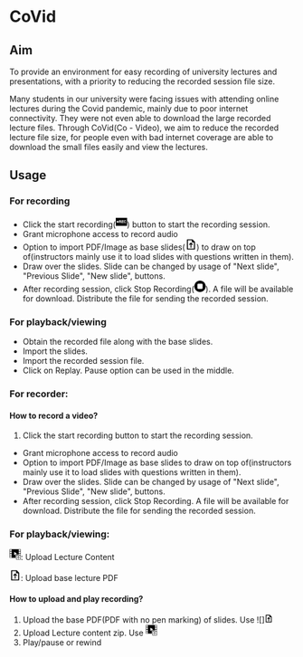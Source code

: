 # CoVid
## Aim
To provide an environment for easy recording of university lectures and presentations, with a priority to reducing the recorded session file size.

Many students in our university were facing issues with attending online lectures during the Covid pandemic, mainly due to poor internet connectivity. They were not even able to download the large recorded lecture files. Through CoVid(Co - Video), we aim to reduce the recorded lecture file size, for people even with bad internet coverage are able to download the small files easily and view the lectures.

## Usage
### For recording
* Click the start recording(<img src="./res/images/start_recording.svg" width="20">) button to start the recording session.
* Grant microphone access to record audio
* Option to import PDF/Image as base slides(<img src="./res/images/import_base_pdf.svg" width="20">) to draw on top of(instructors mainly use it to load slides with questions written in them).
* Draw over the slides. Slide can be changed by usage of "Next slide", "Previous Slide", "New slide", buttons.
* After recording session, click Stop Recording(<img src="./res/images/stop_recording.svg" width="20">). A file will be available for download. Distribute the file for sending the recorded session.

### For playback/viewing
* Obtain the recorded file along with the base slides.
* Import the slides.
* Import the recorded session file.
* Click on Replay. Pause option can be used in the middle.


### For recorder:
#### How to record a video?
1. Click the start recording button to start the recording session.
* Grant microphone access to record audio
* Option to import PDF/Image as base slides to draw on top of(instructors mainly use it to load slides with questions written in them).
* Draw over the slides. Slide can be changed by usage of "Next slide", "Previous Slide", "New slide", buttons.
* After recording session, click Stop Recording. A file will be available for download. Distribute the file for sending the recorded session.

### For playback/viewing:

<img src="./res/images/import_lecture_content.svg" width="20">:   Upload Lecture Content

<img src="./res/images/import_base_pdf.svg" width="20">:   Upload base lecture PDF

#### How to upload and play recording?
1. Upload the base PDF(PDF with no pen marking) of slides. Use ![]<img src="./res/images/import_base_pdf.svg" width="15">
2. Upload Lecture content zip. Use  <img src="./res/images/import_lecture_content.svg" width="20">
3. Play/pause or rewind
